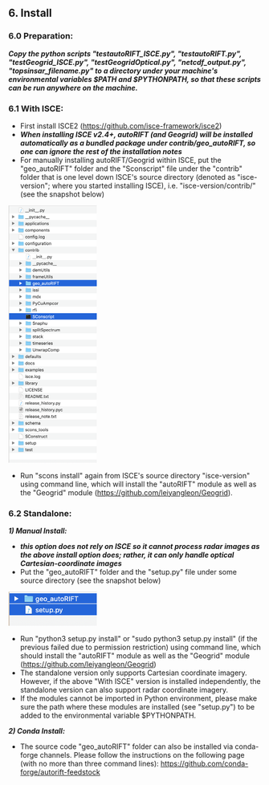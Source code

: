 ## 6. Install

### 6.0 Preparation:
___Copy the python scripts "testautoRIFT_ISCE.py", "testautoRIFT.py", "testGeogrid_ISCE.py", "testGeogridOptical.py", "netcdf_output.py", "topsinsar_filename.py" to a directory under your machine's environmental variables $PATH and $PYTHONPATH, so that these scripts can be run anywhere on the machine.___

### 6.1 With ISCE:

* First install ISCE2 (https://github.com/isce-framework/isce2)
* ***When installing ISCE v2.4+, autoRIFT (and Geogrid) will be installed automatically as a bundled package under contrib/geo_autoRIFT, so one can ignore the rest of the installation notes***
* For manually installing autoRIFT/Geogrid within ISCE, put the "geo_autoRIFT" folder and the "Sconscript" file under the "contrib" folder that is one level down ISCE's source directory (denoted as "isce-version"; where you started installing ISCE), i.e. "isce-version/contrib/" (see the snapshot below)

<img src="../figures/install_ISCE.png" width="35%">

* Run "scons install" again from ISCE's source directory "isce-version" using command line, which will install the "autoRIFT" module as well as the "Geogrid" module (https://github.com/leiyangleon/Geogrid).


### 6.2 Standalone:

***1) Manual Install:***

* ***this option does not rely on ISCE so it cannot process radar images as the above install option does; rather, it can only handle optical Cartesian-coordinate images***
* Put the "geo_autoRIFT" folder and the "setup.py" file under some source directory (see the snapshot below)

<img src="../figures/install_standalone.png" width="35%">

* Run "python3 setup.py install" or "sudo python3 setup.py install" (if the previous failed due to permission restriction) using command line, which should install the "autoRIFT" module as well as the "Geogrid" module (https://github.com/leiyangleon/Geogrid)
* The standalone version only supports Cartesian coordinate imagery. However, if the above "With ISCE" version is installed independently, the standalone version can also support radar coordinate imagery.
* If the modules cannot be imported in Python environment, please make sure the path where these modules are installed (see "setup.py") to be added to the environmental variable $PYTHONPATH.


***2) Conda Install:***

* The source code "geo_autoRIFT" folder can also be installed via conda-forge channels. Please follow the instructions on the following page (with no more than three command lines):
    https://github.com/conda-forge/autorift-feedstock

